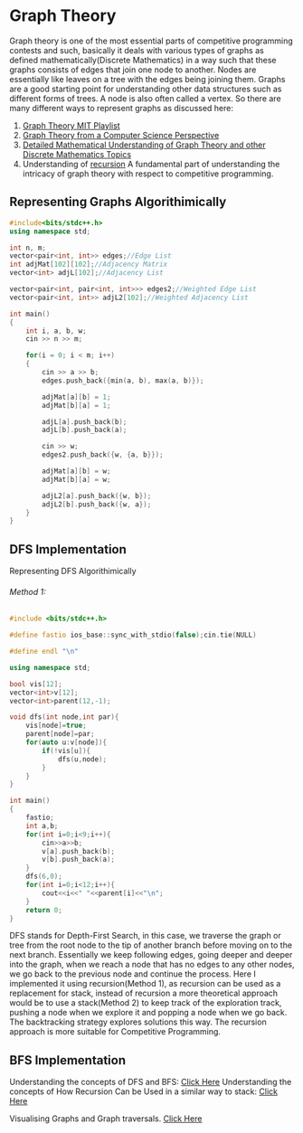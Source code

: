 # Graph Theory
Graph theory is one of the most essential parts of competitive programming contests and such, basically it deals with various types of graphs as defined mathematically(Discrete Mathematics)
in a way such that these graphs consists of edges that join one node to another. Nodes are essentially like leaves on a tree with the edges being joining them.
Graphs are a good starting point for understanding other data structures such as different forms of trees. A node is also often called a vertex. 
So there are many different ways to represent graphs as discussed here:
1) [Graph Theory MIT Playlist](https://www.youtube.com/playlist?list=PL6MpDZWD2gTF3mz26HSufmsIO-COKKb5j)
2) [Graph Theory from a Computer Science Perspective](https://youtu.be/LFKZLXVO-Dg)
3) [Detailed Mathematical Understanding of Graph Theory and other Discrete Mathematics Topics](https://www.youtube.com/playlist?list=PLDDGPdw7e6Aj0amDsYInT_8p6xTSTGEi2)
4) Understanding of [recursion](https://youtu.be/ngCos392W4w) A fundamental part of understanding the intricacy of graph theory with respect to competitive programming.

## Representing Graphs Algorithimically

```CPP
#include<bits/stdc++.h>
using namespace std;

int n, m;
vector<pair<int, int>> edges;//Edge List
int adjMat[102][102];//Adjacency Matrix
vector<int> adjL[102];//Adjacency List

vector<pair<int, pair<int, int>>> edges2;//Weighted Edge List
vector<pair<int, int>> adjL2[102];//Weighted Adjacency List

int main()
{
    int i, a, b, w;
    cin >> n >> m;

    for(i = 0; i < m; i++)
    {
        cin >> a >> b;
        edges.push_back({min(a, b), max(a, b)});

        adjMat[a][b] = 1;
        adjMat[b][a] = 1;

        adjL[a].push_back(b);
        adjL[b].push_back(a);

        cin >> w;
        edges2.push_back({w, {a, b}});

        adjMat[a][b] = w;
        adjMat[b][a] = w;

        adjL2[a].push_back({w, b});
        adjL2[b].push_back({w, a});
    }
}
```

## DFS Implementation

Representing DFS Algorithimically

###### Method 1:
```CPP
#include <bits/stdc++.h>

#define fastio ios_base::sync_with_stdio(false);cin.tie(NULL)

#define endl "\n"

using namespace std;

bool vis[12];
vector<int>v[12];
vector<int>parent(12,-1);

void dfs(int node,int par){
    vis[node]=true;
    parent[node]=par;
    for(auto u:v[node]){
        if(!vis[u]){
            dfs(u,node);
        }
    }
}

int main()
{
    fastio;
    int a,b;
    for(int i=0;i<9;i++){
        cin>>a>>b;
        v[a].push_back(b);
        v[b].push_back(a);
    }
    dfs(6,0);
    for(int i=0;i<12;i++){
        cout<<i<<" "<<parent[i]<<"\n";
    }
    return 0;
}
```
DFS stands for Depth-First Search, in this case, we traverse the graph or tree from the root node to the tip of another branch before moving on to the next branch. Essentially we keep following edges, going deeper and deeper into the graph, when we reach a node that has no edges to any other nodes, we go back to the previous node and continue the process. Here I implemented it using recursion(Method 1), as recursion can be used as a replacement for stack, instead of recursion a more theoretical approach would be to use a stack(Method 2) to keep track of the exploration track, pushing a node when we explore it and popping a node when we go back. The backtracking strategy explores solutions this way. The recursion approach is more suitable for Competitive Programming.

## BFS Implementation

Understanding the concepts of DFS and BFS: [Click Here](https://youtu.be/pcKY4hjDrxk)
Understanding the concepts of How Recursion Can be Used in a similar way to stack: [Click Here](https://youtu.be/ygK0YON10sQ)

Visualising Graphs and Graph traversals. [Click Here](https://csacademy.com/app/graph_editor/)

